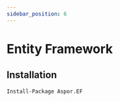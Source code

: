 ```yaml
---
sidebar_position: 6
---
```


# Entity Framework




## Installation
```
Install-Package Aspor.EF
```
